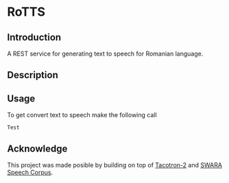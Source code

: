 # RoTTS

## Introduction

A REST service for generating text to speech for Romanian language.

## Description

## Usage

To get convert text to speech make the following call

```
Test
```

## Acknowledge

This project was made posible by building on top of [Tacotron-2](https://github.com/aurelianmaga/Tacotron-2.ro) and [SWARA Speech Corpus](https://speech.utcluj.ro/swarasc/).
